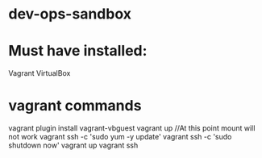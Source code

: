 # dev-ops-sandbox

# Must have installed:
Vagrant
VirtualBox


# vagrant commands
vagrant plugin install vagrant-vbguest
vagrant up
//At this point mount will not work
vagrant ssh -c 'sudo yum -y update'
vagrant ssh -c 'sudo shutdown now'
vagrant up
vagrant ssh